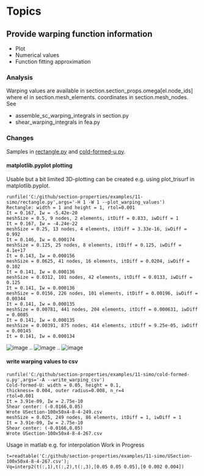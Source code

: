 # Topics

## Provide warping function information
 * Plot
 * Numerical values
 * Function fitting approximation

### Analysis
Warping values are available in section.section_props.omega\[el.node_ids\] where el in section.mesh_elements.
coordinates in section.mesh_nodes.
See 
 * assemble_sc_warping_integrals in section.py
 * shear_warping_integrals in fea.py

### Changes
Samples in [rectangle.py](rectangle.py) and [cold-formed-u.py](rectangle.py).

#### matplotlib.pyplot plotting
Usable but a bit limited 3D-plotting can be created e.g. using plot_trisurf in matplotlib.pyplot.

```
runfile('C:/github/section-properties/examples/11-simo/rectangle.py',args='-H 1 -W 1 --plot_warping_values')
Rectangle: width = 1 and height = 1, rtol=0.001
It = 0.167, Iw = -5.42e-20
meshSize = 0.5, 9 nodes, 2 elements, itDiff = 0.833, iwDiff = 1
It = 0.167, Iw = -4.24e-22
meshSize = 0.25, 13 nodes, 4 elements, itDiff = 3.33e-16, iwDiff = 0.992
It = 0.146, Iw = 0.000174
meshSize = 0.125, 25 nodes, 8 elements, itDiff = 0.125, iwDiff = 4.1e+17
It = 0.143, Iw = 0.000156
meshSize = 0.0625, 41 nodes, 16 elements, itDiff = 0.0204, iwDiff = 0.102
It = 0.141, Iw = 0.000136
meshSize = 0.0312, 101 nodes, 42 elements, itDiff = 0.0133, iwDiff = 0.125
It = 0.141, Iw = 0.000136
meshSize = 0.0156, 226 nodes, 101 elements, itDiff = 0.00196, iwDiff = 0.00344
It = 0.141, Iw = 0.000135
meshSize = 0.00781, 441 nodes, 204 elements, itDiff = 0.000631, iwDiff = 0.0085
It = 0.141, Iw = 0.000135
meshSize = 0.00391, 875 nodes, 414 elements, itDiff = 9.25e-05, iwDiff = 0.00145
It = 0.141, Iw = 0.000134
```
![image](https://user-images.githubusercontent.com/1210784/181192924-d4a3a8c4-e9c9-48e5-b856-8a9118d6f1ac.png)
..
![image](https://user-images.githubusercontent.com/1210784/181192982-88108a68-e043-4a60-97b1-2fe65506ae38.png)
..
![image](https://user-images.githubusercontent.com/1210784/181193045-34c49540-47ef-4b10-aa98-31479f368e90.png)

#### write warping values to csv 
```
runfile('C:/github/section-properties/examples/11-simo/cold-formed-u.py',args='-A --write_warping_csv')
Cold-formed-U: width = 0.05, height = 0.1,
thickness= 0.004, outer radius=0.008, n_r=4
rtol=0.001
It = 3.91e-09, Iw = 2.75e-10
Shear center: (-0.0166,0.05)
Wrote USection-100x50x4-8-4-249.csv
meshSize = 0.025, 249 nodes, 86 elements, itDiff = 1, iwDiff = 1
It = 3.91e-09, Iw = 2.75e-10
Shear center: (-0.0166,0.05)
Wrote USection-100x50x4-8-4-267.csv
```
Usage in matlab e.g. for interpolation Work in Progress
```
t=readtable('C:/github/section-properties/examples/11-simo/USection-100x50x4-8-4-267.csv');
Vq=interp2(t(:,1),t(:,2),t(:,3),[0.05 0.05 0.05],[0 0.002 0.004])
```
